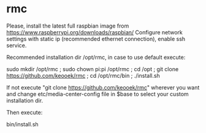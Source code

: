# rmc

Please, install the latest full raspbian image from https://www.raspberrypi.org/downloads/raspbian/
Configure network settings with static ip (recommended ethernet connection), enable ssh service.

Recommended installation dir /opt/rmc, in case to use default execute:

sudo mkdir /opt/rmc ; sudo chown pi:pi /opt/rmc ; cd /opt ; git clone https://github.com/keooek/rmc ; cd /opt/rmc/bin ; ./install.sh

If not execute "git clone https://github.com/keooek/rmc" wherever you want and change etc/media-center-config file in $base to select your custom installation dir.

Then execute:

bin/install.sh

